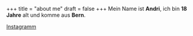 +++
title = "about me"
draft = false
+++
Mein Name ist **Andri**, ich bin **18 Jahre** alt und komme aus **Bern**.

[Instagramm](https://www.instagram.com/andrinullachtvier/)